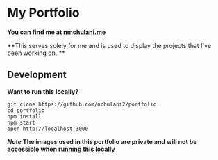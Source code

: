 # My Portfolio

**You can find me at [nmchulani.me](https://nmchulani.me)**

**This serves solely for me and is used to display the projects that I've been working on. **

## Development

**Want to run this locally?**

```
git clone https://github.com/nchulani2/portfolio
cd portfolio
npm install
npm start
open http://localhost:3000
```

**_Note_ The images used in this portfolio are private and will not be accessible when running this locally**

